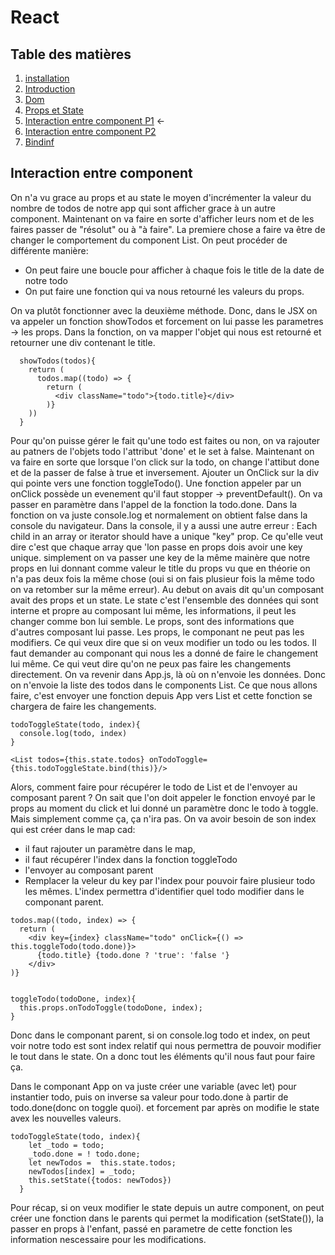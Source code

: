 # React

## Table des matières

1. [installation](./Installation.md)
2. [Introduction](./introduction.md) 
3. [Dom](./Dom.md)
4. [Props et State](./PropsEtState.md)
5. [Interaction entre component P1](./InteractionEntreComponentPartie1.md) ← 
6. [Interaction entre component P2](./InteractionEntreComponentPartie2.md) 
7. [Bindinf](./Binding.mb)


## Interaction entre component

On n'a vu grace au props et au state le moyen d'incrémenter la valeur du nombre de todos de notre app qui sont afficher grace à un autre component. Maintenant on va faire en sorte d'afficher leurs nom et de les faires passer de "résolut" ou à "à faire". 
La premiere chose a faire va être de changer le comportement du component List. On peut procéder de différente manière: 
- On peut faire une boucle pour afficher à chaque fois le title de la date de notre todo
- On put faire une fonction qui va nous retourné les valeurs du props.

On va plutôt fonctionner avec la deuxième méthode. Donc, dans le JSX on va appeler un fonction showTodos et forcement on lui passe les parametres -> les props. Dans la fonction, on va mapper l'objet qui nous est retourné et retourner une div contenant le title.

```JS
  showTodos(todos){
    return (
      todos.map((todo) => {
        return (
          <div className="todo">{todo.title}</div>
        )}
    ))
  }
```

Pour qu'on puisse gérer le fait qu'une todo est faites ou non, on va rajouter au patners de l'objets todo l'attribut 'done' et le set à false.
Maintenant on va faire en sorte que lorsque l'on click sur la todo, on change l'attibut done et de la passer de false à true et inversement.
Ajouter un OnClick sur la div qui pointe vers une fonction toggleTodo(). Une fonction appeler par un onClick possède un evenement qu'il faut stopper -> preventDefault(). On va passer en paramètre dans l'appel de la fonction la todo.done. Dans la fonction on va juste console.log et normalement on obtient false dans la console du navigateur. Dans la console, il y a aussi une autre erreur : Each child in an array or iterator should have a unique "key" prop. Ce qu'elle veut dire c'est que chaque array que 'lon passe en props dois avoir une key unique. simplement on va passer une key de la même mainère que notre props en lui donnant comme valeur le title du props vu que en théorie on n'a pas deux fois la même chose (oui si on fais plusieur fois la même todo on va retomber sur la même erreur). Au debut on avais dit qu'un composant avait des props et un state. Le state c'est l'ensemble des données qui sont interne et propre au composant lui même, les informations, il peut les changer comme bon lui semble. Le props, sont des informations que d'autres composant lui passe. Les props, le componant ne peut pas les modifiers. Ce qui veux dire que si on veux modifier un todo ou les todos. Il faut demander au componant qui nous les a donné de faire le changement lui même. Ce qui veut dire qu'on ne peux pas faire les changements directement.
On va revenir dans App.js, là où on n'envoie les données. Donc on n'envoie la liste des todos dans le components List. Ce que nous allons faire, c'est envoyer une fonction depuis App vers List et cette fonction se chargera de faire les changements.


```JS
todoToggleState(todo, index){
  console.log(todo, index)
}

<List todos={this.state.todos} onTodoToggle={this.todoToggleState.bind(this)}/>
```

Alors, comment faire pour récupérer le todo de List et de l'envoyer au composant parent ? On sait que l'on doit appeler le fonction envoyé par le props au moment du click et lui donné un paramètre donc le todo à toggle. Mais simplement comme ça, ça n'ira pas. On va avoir besoin de son index qui est créer dans le map cad:
- il faut rajouter un paramètre dans le map,
- il faut récupérer l'index dans la fonction toggleTodo
- l'envoyer au composant parent
- Remplacer la veleur du key par l'index pour pouvoir faire plusieur todo les mêmes.
L'index permettra d'identifier quel todo modifier dans le componant parent.

```JS
todos.map((todo, index) => {
  return (
    <div key={index} className="todo" onClick={() => this.toggleTodo(todo.done)}>
      {todo.title} {todo.done ? 'true': 'false '}
    </div>
)}


toggleTodo(todoDone, index){
  this.props.onTodoToggle(todoDone, index);
}  
```

Donc dans le componant parent, si on console.log todo et index, on peut voir notre todo est sont index relatif qui nous permettra de pouvoir modifier le tout dans le state. On a donc tout les éléments qu'il nous faut pour faire ça.

Dans le componant App on va juste créer une variable (avec let) pour instantier todo, puis on inverse sa valeur pour todo.done à partir de todo.done(donc on toggle quoi). et forcement par après on modifie le state avex les nouvelles valeurs.

```JS
todoToggleState(todo, index){
    let _todo = todo;
    _todo.done = ! todo.done;
    let newTodos =  this.state.todos; 
    newTodos[index] = _todo;
    this.setState({todos: newTodos})
  }
```

Pour récap, si on veux modifier le state depuis un autre component, on peut créer une fonction dans le parents qui permet la modification (setState()), la passer en props à l'enfant, passé en parametre de cette fonction les information nescessaire pour les modifications.